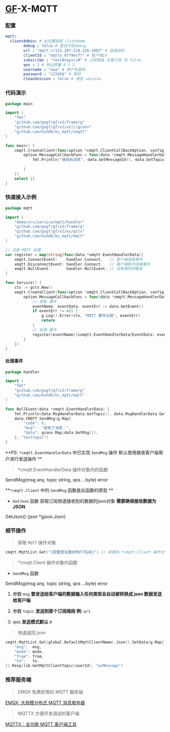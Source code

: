 # [GF](https://goframe.org/pages/viewpage.action?pageId=1114119)-X-MQTT

### 配置

```config.yaml
mqtt:
  clientAdmin: # 此位置就是 clietName
        debug : false # 是否开启debug
        url : "mqtt://123.207.210.226:1883" # 连接目标
        clientId : "mqttx_8779ecf7" # 客户端id
        subscribe : "testAtopic/#" # 订阅频道 无需订阅 写 false
        qos : 1 # 协议质量 0 1 2
        username : "aaa" # 用户名密码
        password : "123456" # 密码
        cleanSession : false # 清空 session
```
### 代码演示
```go
package main

import (
	"fmt"
	"github.com/gogf/gf/v2/frame/g"
	"github.com/gogf/gf/v2/util/gconv"
	"github.com/kshdb/ks_mqtt/cmqtt"
)

func main() {
	cmqtt.CreateClient(func(option *cmqtt.ClientCallBackOption, config *cmqtt.Config) {
		option.MessageCallbackFunc = func(data *cmqtt.MessageHandlerData) {
			fmt.Println("接收到消息", data.GetMessageId(), data.GetTopic(), data.GetMsg())
			
		}
	})
	select {}
}

```

### 快速接入示例

```go
package mqtt

import (
    "demo/src/service/mqtt/handler"
    "github.com/gogf/gf/v2/frame/g"
    "github.com/gogf/gf/v2/os/gctx"
    "github.com/kshdb/ks_mqtt/mqtt"
)

// 注册 MQTT 处理
var register = map[string]func(data *xmqtt.EventHandlerData){
    xmqtt.ConnectEvent:    handler.Connect,   // 客户端连接事件
    xmqtt.DisconnectEvent: handler.Connect,   // 客户端断开连接事件
    xmqtt.NullEvent:       handler.NullEvent, // 没有事件时触发
}

func Service() {
    ctx := gctx.New()
    xmqtt.CreateClient(func(option *xmqtt.ClientCallBackOption, config *xmqtt.Config) {
        option.MessageCallbackFunc = func(data *xmqtt.MessageHandlerData) {
            // 获取 事件
            eventName, eventData, eventErr := data.GetEvent()
            if eventErr != nil {
                g.Log().Error(ctx, "MQTT 事件出错", eventErr)
                return
            }
            // 处理 事件
            register[eventName](&xmqtt.EventHandlerData{EventData: eventData, MsgHandlerData: data})
        }
    })
}

```

#### 处理事件

```go
package handler

import (
    "fmt"
    "github.com/gogf/gf/v2/frame/g"
    "github.com/kshdb/ks_mqtt/mqtt"
)

func NullEvent(data *cmqtt.EventHandlerData) {
    fmt.Println(data.MsgHandlerData.GetTopic(), data.MsgHandlerData.GetMsg())
	data.CMQTT.SendMsg(g.Map{
		"code": 0,
		"msg":  "收到了消息：",
		"data": gconv.Map(data.GetMsg()),
	}, "testtopic")
}
```

**PS: ``*cmqtt.EventHandlerData`` 中已实现 ``SendMsg``  操作 默认使用接收客户端用户进行发送操作 **

> *cmqtt.EventHandlerData 操作对象内的函数

SendMsg(msg any, topic string, qos ...byte) error 

**``*cmqtt.Client`` 中的 ``SendMsg`` 函数是此函数的原型 **

- ``GetJson`` 函数 获取订阅频道接收到的数据的json对象 **需要确保接收数据为 JSON**

GetJson() (json *gjson.Json)

### 细节操作

> 获取 ``MQTT`` 操作对象

```go
cmqtt.MqttList.Get("{配置里设置的MQTT名称}") // 获取到 *cmqtt.Client 操作对象
```

> *cmqtt.Client 操作对象内函数

- ``SendMsg`` 函数

SendMsg(msg any, topic string, qos ...byte) error

1. 参数 ``msg`` **要发送给客户端的数据输入任何类型会自动被转换成 json 数据发送给客户端**
2. 参数 ``topic`` **发送到那个订阅频段 例:** ``a/1``

3. qos **发送模式默认** ``0``

> 快速返回 json

```go
cmqtt.MqttList.Get(global.DefaultMqttClientName).Json().SetData(g.Map{
	"msg":  msg,
	"mode": mode,
	"from": from,
	"to":   to,
}).Resp(lib.GetMqttClientTopic(userId), "wsMessage")
```

### 推荐服务端

> EMQX 免费好用的 MQTT 服务端

[EMQX: 大规模分布式 MQTT 消息服务器](https://www.emqx.io/zh)

> MQTTX 方便开发调试的客户端

[MQTTX：全功能 MQTT 客户端工具](https://mqttx.app/zh)

